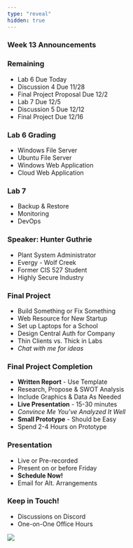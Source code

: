```yaml
---
type: "reveal"
hidden: true
---
```


<section>
	<h3>Week 13 Announcements</h3>
</section>
<section>
	<h3>Remaining</h3>
	<ul>
		<li>Lab 6 Due Today</li>
		<li>Discussion 4 Due 11/28</li>
		<li>Final Project Proposal Due 12/2</li>
		<li>Lab 7 Due 12/5</li>
		<li>Discussion 5 Due 12/12</li>
		<li>Final Project Due 12/16</li>
	</ul>
</section>
<section>
	<h3>Lab 6 Grading</h3>
	<ul>
		<li>Windows File Server</li>
		<li>Ubuntu File Server</li>
		<li>Windows Web Application</li>
		<li>Cloud Web Application</li>
	</ul>
</section>
<section>
	<h3>Lab 7</h3>
	<ul>
	  <li>Backup & Restore</li>
	  <li>Monitoring</li>
	  <li>DevOps</li>
	</ul>
</section>
<section>
	<h3>Speaker: Hunter Guthrie</h3>
	<ul>
		<li>Plant System Administrator</li>
		<li>Evergy - Wolf Creek</li>
		<li>Former CIS 527 Student</li>
		<li>Highly Secure Industry</li>
	</ul>
</section>
<section>
	<h3>Final Project</h3>
	<ul>
		<li>Build Something or Fix Something</li>
		<li>Web Resource for New Startup</li>
		<li>Set up Laptops for a School</li>
		<li>Design Central Auth for Company</li>
		<li>Thin Clients vs. Thick in Labs</li>
		<li><i>Chat with me for ideas</i></li>
	</ul>
</section>
<section>
	<h3>Final Project Completion</h3>
	<ul>
		<li><b>Written Report</b> - Use Template</li>
		<li>Research, Propose & SWOT Analysis</li>
		<li>Include Graphics & Data As Needed</li>
		<li><b>Live Presentation</b> - 15-30 minutes</li>
		<li><i>Convince Me You've Analyzed It Well</i></li>
		<li><b>Small Prototype</b> - Should be Easy</li>
		<li>Spend 2-4 Hours on Prototype</li>
	</ul>
</section>
<section>
	<h3>Presentation</h3>
	<ul>
		<li>Live or Pre-recorded</li>
		<li>Present on or before Friday</li>
		<li><b>Schedule Now!</b></li>
		<li>Email for Alt. Arrangements</li>
	</ul>
</section>
<section>
	<h3>Keep in Touch!</h3>
	<ul>
	  <li>Discussions on Discord</li>
	  <li>One-on-One Office Hours</li>
	</ul>
</section>
<section>
  <img class="stretch" src="https://media.giphy.com/media/xXbwgiIjYaZJC86YCk/giphy-downsized-large.gif">
</section>